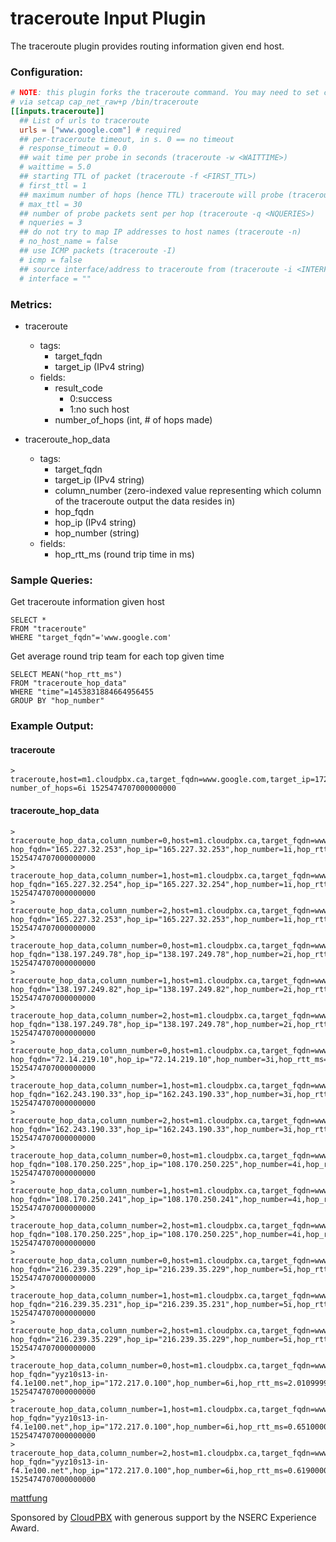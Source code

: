 # traceroute Input Plugin

The traceroute plugin provides routing information given end host.

### Configuration:

```toml
# NOTE: this plugin forks the traceroute command. You may need to set capabilities
# via setcap cap_net_raw+p /bin/traceroute
[[inputs.traceroute]]
  ## List of urls to traceroute
  urls = ["www.google.com"] # required
  ## per-traceroute timeout, in s. 0 == no timeout
  # response_timeout = 0.0
  ## wait time per probe in seconds (traceroute -w <WAITTIME>)
  # waittime = 5.0
  ## starting TTL of packet (traceroute -f <FIRST_TTL>)
  # first_ttl = 1
  ## maximum number of hops (hence TTL) traceroute will probe (traceroute -m <MAX_TTL>)
  # max_ttl = 30
  ## number of probe packets sent per hop (traceroute -q <NQUERIES>)
  # nqueries = 3
  ## do not try to map IP addresses to host names (traceroute -n)
  # no_host_name = false
  ## use ICMP packets (traceroute -I)
  # icmp = false
  ## source interface/address to traceroute from (traceroute -i <INTERFACE/SRC_ADDR>)
  # interface = ""
```

### Metrics:

- traceroute
  - tags:
    - target_fqdn 
    - target_ip (IPv4 string)
  - fields:
    - result_code
        - 0:success
      	- 1:no such host
    - number_of_hops (int, # of hops made)

- traceroute_hop_data
  - tags:
    - target_fqdn
    - target_ip (IPv4 string)
    - column_number (zero-indexed value representing which column of the traceroute output the data resides in)
    - hop_fqdn
    - hop_ip (IPv4 string)
    - hop_number (string)
  - fields:
    - hop_rtt_ms (round trip time in ms)

### Sample Queries:

Get traceroute information given host
```
SELECT *
FROM "traceroute"
WHERE "target_fqdn"='www.google.com'
```

Get average round trip team for each top given time
```
SELECT MEAN("hop_rtt_ms")
FROM "traceroute_hop_data"
WHERE "time"=1453831884664956455
GROUP BY "hop_number"
```

### Example Output:

#### traceroute
```
> traceroute,host=m1.cloudpbx.ca,target_fqdn=www.google.com,target_ip=172.217.0.100 number_of_hops=6i 1525474707000000000
```

#### traceroute_hop_data
```
> traceroute_hop_data,column_number=0,host=m1.cloudpbx.ca,target_fqdn=www.google.com,target_ip=172.217.0.100 hop_fqdn="165.227.32.253",hop_ip="165.227.32.253",hop_number=1i,hop_rtt_ms=3.5250000953674316 1525474707000000000
> traceroute_hop_data,column_number=1,host=m1.cloudpbx.ca,target_fqdn=www.google.com,target_ip=172.217.0.100 hop_fqdn="165.227.32.254",hop_ip="165.227.32.254",hop_number=1i,hop_rtt_ms=3.071000099182129 1525474707000000000
> traceroute_hop_data,column_number=2,host=m1.cloudpbx.ca,target_fqdn=www.google.com,target_ip=172.217.0.100 hop_fqdn="165.227.32.253",hop_ip="165.227.32.253",hop_number=1i,hop_rtt_ms=3.4200000762939453 1525474707000000000
> traceroute_hop_data,column_number=0,host=m1.cloudpbx.ca,target_fqdn=www.google.com,target_ip=172.217.0.100 hop_fqdn="138.197.249.78",hop_ip="138.197.249.78",hop_number=2i,hop_rtt_ms=3.4010000228881836 1525474707000000000
> traceroute_hop_data,column_number=1,host=m1.cloudpbx.ca,target_fqdn=www.google.com,target_ip=172.217.0.100 hop_fqdn="138.197.249.82",hop_ip="138.197.249.82",hop_number=2i,hop_rtt_ms=3.5429999828338623 1525474707000000000
> traceroute_hop_data,column_number=2,host=m1.cloudpbx.ca,target_fqdn=www.google.com,target_ip=172.217.0.100 hop_fqdn="138.197.249.78",hop_ip="138.197.249.78",hop_number=2i,hop_rtt_ms=3.3429999351501465 1525474707000000000
> traceroute_hop_data,column_number=0,host=m1.cloudpbx.ca,target_fqdn=www.google.com,target_ip=172.217.0.100 hop_fqdn="72.14.219.10",hop_ip="72.14.219.10",hop_number=3i,hop_rtt_ms=2.0139999389648438 1525474707000000000
> traceroute_hop_data,column_number=1,host=m1.cloudpbx.ca,target_fqdn=www.google.com,target_ip=172.217.0.100 hop_fqdn="162.243.190.33",hop_ip="162.243.190.33",hop_number=3i,hop_rtt_ms=3.315999984741211 1525474707000000000
> traceroute_hop_data,column_number=2,host=m1.cloudpbx.ca,target_fqdn=www.google.com,target_ip=172.217.0.100 hop_fqdn="162.243.190.33",hop_ip="162.243.190.33",hop_number=3i,hop_rtt_ms=2.9059998989105225 1525474707000000000
> traceroute_hop_data,column_number=0,host=m1.cloudpbx.ca,target_fqdn=www.google.com,target_ip=172.217.0.100 hop_fqdn="108.170.250.225",hop_ip="108.170.250.225",hop_number=4i,hop_rtt_ms=1.559000015258789 1525474707000000000
> traceroute_hop_data,column_number=1,host=m1.cloudpbx.ca,target_fqdn=www.google.com,target_ip=172.217.0.100 hop_fqdn="108.170.250.241",hop_ip="108.170.250.241",hop_number=4i,hop_rtt_ms=0.7829999923706055 1525474707000000000
> traceroute_hop_data,column_number=2,host=m1.cloudpbx.ca,target_fqdn=www.google.com,target_ip=172.217.0.100 hop_fqdn="108.170.250.225",hop_ip="108.170.250.225",hop_number=4i,hop_rtt_ms=1.5080000162124634 1525474707000000000
> traceroute_hop_data,column_number=0,host=m1.cloudpbx.ca,target_fqdn=www.google.com,target_ip=172.217.0.100 hop_fqdn="216.239.35.229",hop_ip="216.239.35.229",hop_number=5i,hop_rtt_ms=2.947000026702881 1525474707000000000
> traceroute_hop_data,column_number=1,host=m1.cloudpbx.ca,target_fqdn=www.google.com,target_ip=172.217.0.100 hop_fqdn="216.239.35.231",hop_ip="216.239.35.231",hop_number=5i,hop_rtt_ms=2.9040000438690186 1525474707000000000
> traceroute_hop_data,column_number=2,host=m1.cloudpbx.ca,target_fqdn=www.google.com,target_ip=172.217.0.100 hop_fqdn="216.239.35.229",hop_ip="216.239.35.229",hop_number=5i,hop_rtt_ms=2.5940001010894775 1525474707000000000
> traceroute_hop_data,column_number=0,host=m1.cloudpbx.ca,target_fqdn=www.google.com,target_ip=172.217.0.100 hop_fqdn="yyz10s13-in-f4.1e100.net",hop_ip="172.217.0.100",hop_number=6i,hop_rtt_ms=2.010999917984009 1525474707000000000
> traceroute_hop_data,column_number=1,host=m1.cloudpbx.ca,target_fqdn=www.google.com,target_ip=172.217.0.100 hop_fqdn="yyz10s13-in-f4.1e100.net",hop_ip="172.217.0.100",hop_number=6i,hop_rtt_ms=0.6510000228881836 1525474707000000000
> traceroute_hop_data,column_number=2,host=m1.cloudpbx.ca,target_fqdn=www.google.com,target_ip=172.217.0.100 hop_fqdn="yyz10s13-in-f4.1e100.net",hop_ip="172.217.0.100",hop_number=6i,hop_rtt_ms=0.6190000176429749 1525474707000000000
```


[mattfung](https://github.com/mattfung)

Sponsored by [CloudPBX](http://CloudPBX.ca) with generous support by the NSERC Experience Award.